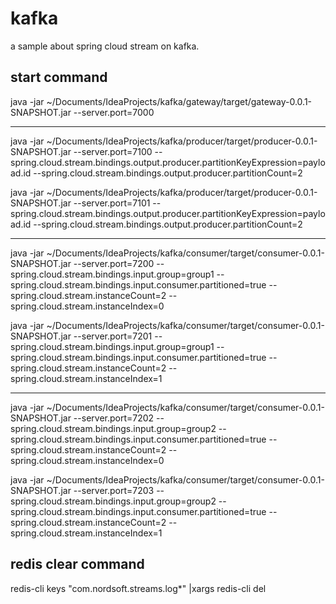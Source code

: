 # kafka
a sample about spring cloud stream on kafka.

## start command
java -jar  ~/Documents/IdeaProjects/kafka/gateway/target/gateway-0.0.1-SNAPSHOT.jar --server.port=7000  

----
java -jar  ~/Documents/IdeaProjects/kafka/producer/target/producer-0.0.1-SNAPSHOT.jar --server.port=7100  --spring.cloud.stream.bindings.output.producer.partitionKeyExpression=payload.id --spring.cloud.stream.bindings.output.producer.partitionCount=2

java -jar  ~/Documents/IdeaProjects/kafka/producer/target/producer-0.0.1-SNAPSHOT.jar --server.port=7101  --spring.cloud.stream.bindings.output.producer.partitionKeyExpression=payload.id --spring.cloud.stream.bindings.output.producer.partitionCount=2

----
java -jar  ~/Documents/IdeaProjects/kafka/consumer/target/consumer-0.0.1-SNAPSHOT.jar --server.port=7200  --spring.cloud.stream.bindings.input.group=group1 --spring.cloud.stream.bindings.input.consumer.partitioned=true  --spring.cloud.stream.instanceCount=2 --spring.cloud.stream.instanceIndex=0

java -jar  ~/Documents/IdeaProjects/kafka/consumer/target/consumer-0.0.1-SNAPSHOT.jar --server.port=7201  --spring.cloud.stream.bindings.input.group=group1 --spring.cloud.stream.bindings.input.consumer.partitioned=true  --spring.cloud.stream.instanceCount=2 --spring.cloud.stream.instanceIndex=1

----
java -jar  ~/Documents/IdeaProjects/kafka/consumer/target/consumer-0.0.1-SNAPSHOT.jar --server.port=7202  --spring.cloud.stream.bindings.input.group=group2 --spring.cloud.stream.bindings.input.consumer.partitioned=true  --spring.cloud.stream.instanceCount=2 --spring.cloud.stream.instanceIndex=0

java -jar  ~/Documents/IdeaProjects/kafka/consumer/target/consumer-0.0.1-SNAPSHOT.jar --server.port=7203  --spring.cloud.stream.bindings.input.group=group2 --spring.cloud.stream.bindings.input.consumer.partitioned=true  --spring.cloud.stream.instanceCount=2 --spring.cloud.stream.instanceIndex=1

## redis clear command
redis-cli keys "com.nordsoft.streams.log*" |xargs redis-cli del
